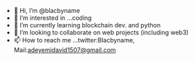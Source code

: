 - 👋 Hi, I’m @blacbyname
- 👀 I’m interested in ...coding
- 🌱 I’m currently learning blockchain dev. and python
- 💞️ I’m looking to collaborate on web projects (including web3)
- 📫 How to reach me ...twitter:Blacbyname, Mail:adeyemidavid1507@gmail.com

<!---
blacbyname/blacbyname is a ✨ special ✨ repository because its `README.md` (this file) appears on your GitHub profile.
You can click the Preview link to take a look at your changes.
--->
